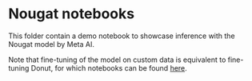 # Nougat notebooks

This folder contain a demo notebook to showcase inference with the Nougat model by Meta AI.

Note that fine-tuning of the model on custom data is equivalent to fine-tuning Donut, for which notebooks can be found [here](https://github.com/NielsRogge/Transformers-Tutorials/tree/master/Donut).

